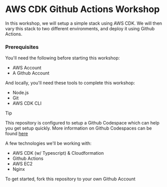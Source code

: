 # AWS CDK Github Actions Workshop

In this workshop, we will setup a simple stack using AWS CDK. We will then vary this stack to two different environments, and deploy it using Github Actions. 

### Prerequisites

You'll need the following before starting this workshop:
- AWS Account
- A Github Account

And locally, you'll need these tools to complete this workshop:
- Node.js
- Git
- AWS CDK CLI

>[!TIP]
>This repository is configured to setup a Github Codespace which can help you get setup quickly. More information on Github Codespaces can be found [here](https://docs.github.com/en/codespaces/overview)

A few technologies we'll be working with:

- AWS CDK (w/ Typescript) & Cloudformation
- Github Actions
- AWS EC2
- Nginx

To get started, fork this repository to your own Github Account